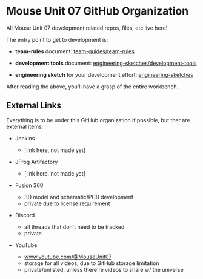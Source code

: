# Mouse Unit 07 GitHub Organization
All Mouse Unit 07 development related repos, files, etc live here!

The entry point to get to development is:

- **team-rules** document: [team-guides/team-rules](https://github.com/Mouse-Unit-07/team-guides/blob/main/team-rules/team-rules.md)

- **development tools** document: [engineering-sketches/development-tools](https://github.com/Mouse-Unit-07/engineering-sketches/blob/main/development-tools/development-tools.md)

- **engineering sketch** for your development effort: [engineering-sketches](https://github.com/Mouse-Unit-07/engineering-sketches/tree/main)

After reading the above, you'll have a grasp of the entire workbench.

## External Links
Everything is to be under this GitHub organization if possible, but ther are external items:
- Jenkins
  - [link here, not made yet]

- JFrog Artifactory
  - [link here, not made yet]

- Fusion 360
  - 3D model and schematic/PCB development
  - private due to license requirement

- Discord
  - all threads that don't need to be tracked
  - private

- YouTube
  - www.youtube.com/@MouseUnit07
  - storage for all videos, due to GitHub storage limitation 
  - private/unlisted, unless there're videos to share w/ the universe
